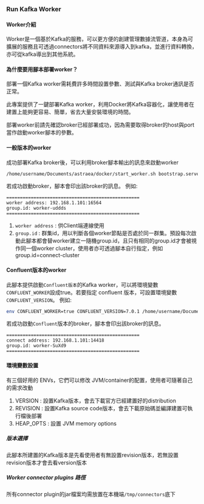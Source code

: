 ### Run Kafka Worker

#### Worker介紹

Worker是一個基於Kafka的服務，可以更方便的創建管理數據流管道，本身為可擴展的服務且可透過connectors將不同資料來源導入到kafka，並進行資料轉換，亦可從kafka導出到其他系統。

#### 為什麼要用腳本部署worker？

部署一個Kafka worker需耗費許多時間設置參數、測試與Kafka broker通訊是否正常。

此專案提供了一鍵部署Kafka worker，利用Docker將Kafka容器化，讓使用者在建置上能夠更容易、簡單，省去大量安裝環境的時間。

部署worker前請先確認broker已經部署成功，因為需要取得broker的host與port當作啟動worker腳本的參數。

#### 一般版本的worker

成功部署Kafka broker後，可以利用broker腳本輸出的訊息來啟動worker

```bash
/home/username/Documents/astraea/docker/start_worker.sh bootstrap.servers=192.168.1.101:16072
```

若成功啟動broker，腳本會印出該broker的訊息。 例如:

```text
=================================================
worker address: 192.168.1.101:16564
group.id: worker-uddds
=================================================
```

1. `worker address` : 供Client端連線使用
2. `group.id` : 群集id，用以判斷各個worker節點是否處於同一群集。預設每次啟動此腳本都會替worker建立一隨機group.id，且只有相同的group.id才會被視作同一個worker cluster，使用者亦可透過腳本自行指定，例如group.id=connect-cluster

#### Confluent版本的worker

此腳本提供啟動`Confluent版本`的Kafka worker，可以將環境變數`CONFLUENT_WORKER`設成true。若要指定 confluent 版本，可設置環境變數`CONFLUENT_VERSION`。
例如:

```bash
env CONFLUENT_WORKER=true CONFLUENT_VERSION=7.0.1 /home/username/Documents/astraea/docker/start_broker.sh bootstrap.servers=192.168.1.101:16072
```

若成功啟動`Confluent`版本的broker，腳本會印出該broker的訊息。

```text
=================================================
connect address: 192.168.1.101:14418
group.id: worker-SuXd9
=================================================
```

#### 環境變數設置

有三個好用的 ENVs，它們可以修改 JVM/container的配置，使用者可隨著自己的需求改動

1. VERSION : 設置Kafka版本，會去下載官方已經建置好的distribution
2. REVISION : 設置Kafka source code版本，會去下載原始碼並編譯建置可執行檔後部署
3. HEAP_OPTS : 設置 JVM memory options

##### 版本選擇

此腳本所建置的Kafka版本是先看使用者有無設置revision版本，若無設置revision版本才會去看version版本

##### Worker connector plugins 路徑

所有connector plugin的jar檔案均需放置在本機端`/tmp/connectors`底下
